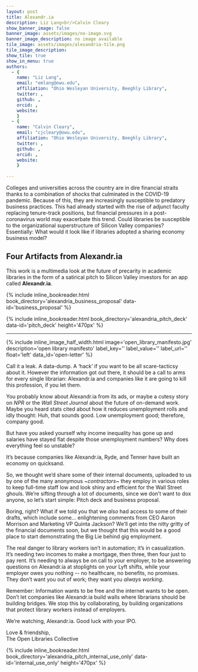 ```yaml
---
layout: post
title: Alexandr.ia
description: Liz Lang<br/>Calvin Cleary
show_banner_image: false
banner_image: assets/images/no-image.svg
banner_image_description: no image available
tile_image: assets/images/alexandria-tile.png
tile_image_description:
show_tile: true
show_in_menu: true
authors:
  - {
    name: "Liz Lang",
    email: "emlang@owu.edu",
    affiliation: "Ohio Wesleyan University, Beeghly Library",
    twitter: ,
    github: ,
    orcid: ,
    website: 
    }
  - {
    name: "Calvin Cleary",
    email: "cjcleary@owu.edu",
    affiliation: "Ohio Wesleyan University, Beeghly Library",
    twitter: ,
    github: ,
    orcid: ,
    website: 
    }
    
---
```


Colleges and universities across the country are in dire financial straits thanks to a combination of shocks that culminated in the COVID-19 pandemic. Because of this, they are increasingly susceptible to predatory business practices. This had already started with the rise of adjunct faculty replacing tenure-track positions, but financial pressures in a post-coronavirus world may exacerbate this trend. Could libraries be susceptible to the organizational superstructure of Silicon Valley companies? Essentially: What would it look like if libraries adopted a sharing economy business model?

## Four Artifacts from Alexandr.ia

This work is a multimedia look at the future of precarity in academic libraries in the form of a satirical pitch to Silicon Valley investors for an app called __Alexandr.ia__.

{% include inline_bookreader.html
    book_directory='alexandria_business_proposal'
    data-id='business_proposal'
%}

{% include inline_bookreader.html
    book_directory='alexandria_pitch_deck'
    data-id='pitch_deck'
    height='470px'
%}

<hr class="hr-divider"/>

{% include inline_image_half_width.html
    image='open_library_manifesto.jpg'
    description='open library manifesto'
    label_key=''
    label_value=''
    label_url=''
    float='left'
    data_id='open-letter'
%}

<div id="open-library-collective">
    <p>Call it a leak. A data-dump. A ‘hack’ if you want to be all scare-tacticsy about it. However the information got out there, it should be a call to arms for every single librarian: Alexandr.ia and companies like it are going to kill this profession, if you let them.</p>
    <p>You probably know about Alexandr.ia from its ads, or maybe a cutesy story on <em>NPR</em> or the <em>Wall Street Journal</em> about the future of on-demand work. Maybe you heard stats cited about how it reduces unemployment rolls and idly thought: Huh, that sounds good. Low unemployment good; therefore, company good.</p>
    <p>But have you asked yourself why income inequality has gone up and salaries have stayed flat despite those unemployment numbers? Why does everything feel so unstable?</p>
    <p>It’s because companies like Alexandr.ia, Ryde, and Tenner have built an economy on quicksand.</p>
    <p>So, we thought we’d share some of their internal documents, uploaded to us by one of the many anonymous ~<em>contractors</em>~ they employ in various roles to keep full-time staff low and look shiny and efficient for the Wall Street ghouls. We’re sifting through a lot of documents, since we don’t want to dox anyone, so let’s start simple: Pitch deck and business proposal.</p>
    <p>Boring, right? What if we told you that we <em>also</em> had access to some of their drafts, which include some... enlightening comments from CEO Aaron Morrison and Marketing VP Quinta Jackson? We’ll get into the nitty gritty of the financial documents soon, but we thought that this would be a good place to start demonstrating the Big Lie behind gig employment.</p>
    <p>The real danger to library workers isn’t in automation; it’s in casualization. It’s needing two incomes to make a mortgage, then three, then four just to pay rent. It’s needing to always be on call to your employer, to be answering questions on Alexandr.ia at stoplights on your Lyft shifts, while your employer owes you nothing -- no healthcare, no benefits, no promises. They don’t want you out of work; they want you <em>always working</em>.</p>
    <p>Remember: Information wants to be free and the internet wants to be open. Don’t let companies like Alexandr.ia build walls where librarians should be building bridges. We stop this by collaborating, by building organizations that protect library workers instead of employers.</p>
    <p>We’re watching, Alexandr.ia. Good luck with your IPO.</p>
    <p>Love & friendship,<br>
    The Open Libraries Collective</p>
</div>

{% include inline_bookreader.html
    book_directory='alexandria_pitch_internal_use_only'
    data-id='internal_use_only'
    height='470px'
%}

<script>
    let letter = document.querySelector('[data-id="open-letter"]');
    letter.onclick = function openLetter() {
        window.location.assign('/assets/pdf/Open_Library_Manifesto.pdf')
    }

</script>